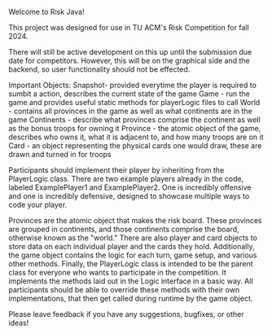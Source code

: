 Welcome to Risk Java!

This project was designed for use in TU ACM's Risk Competition for fall 2024.

There will still be active development on this up until the submission due date for competitors. However, this will be on the graphical side and the backend, so user functionality should not be effected.

Important Objects:
Snapshot- provided everytime the player is required to sumbit a action, describes the current state of the game
Game - run the game and provides useful static methods for playerLogic files to call
World - contains all provinces in the game as well as what continents are in the game
Continents - describe what provinces comprise the continent as well as the bonus troops for owning it
Province - the atomic object of the game, describes who owns it, what it is adjacent to, and how many troops are on it
Card - an object representing the physical cards one would draw, these are drawn and turned in for troops

Participants should implement their player by inheriting from the PlayerLogic class. There are two example players already in the code, labeled ExamplePlayer1 and ExamplePlayer2.
One is incredibly offensive and one is incredibly defensive, designed to showcase multiple ways to code your player.

Provinces are the atomic object that makes the risk board. These provinces are grouped in continents, and those continents comprise the board, otherwise known as the "world." There are also player and card objects to store data on each individual player and the cards they hold. Additionally, the game object contains the logic for each turn, game setup, and various other methods. Finally, the PlayerLogic class is intended to be the parent class for everyone who wants to participate in the competition. It implements the methods laid out in the Logic interface in a basic way. All participants should be able to override these methods with their own implementations, that then get called during runtime by the game object.

Please leave feedback if you have any suggestions, bugfixes, or other ideas!
